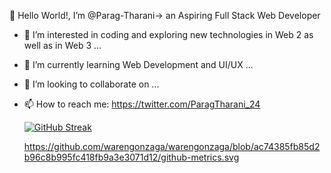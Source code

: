 👋 Hello World!, I’m @Parag-Tharani-> an Aspiring Full Stack Web Developer
- 👀 I’m interested in coding and exploring new technologies in Web 2 as well as in Web 3 ...
- 🌱 I’m currently learning Web Development and UI/UX ... 
- 💞️ I’m looking to collaborate on ... <would we updated soon>
- 📫 How to reach me: https://twitter.com/ParagTharani_24

  [![GitHub Streak](http://github-readme-streak-stats.herokuapp.com?user=Parag-Tharani&theme=vision-friendly-dark&hide_border=true&date_format=j%20M%5B%20Y%5D)](https://git.io/streak-stats)

  https://github.com/warengonzaga/warengonzaga/blob/ac74385fb85d2b96c8b995fc418fb9a3e3071d12/github-metrics.svg
  

